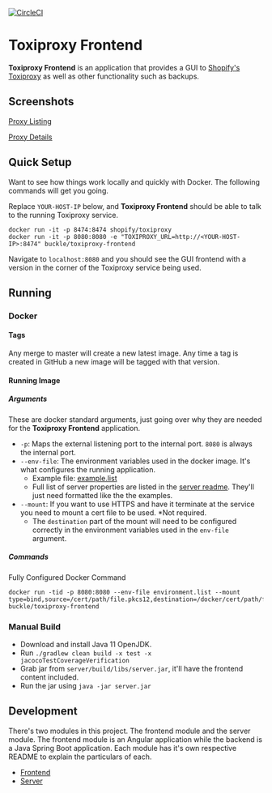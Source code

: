 [![CircleCI](https://circleci.com/gh/buckle/toxiproxy-frontend/tree/master.svg?style=shield)](https://circleci.com/gh/buckle/toxiproxy-frontend/tree/master)
# Toxiproxy Frontend
**Toxiproxy Frontend** is an application that provides a GUI to [Shopify's Toxiproxy](https://github.com/Shopify/toxiproxy) as well as other functionality
such as backups.

## Screenshots
[Proxy Listing](screenshots/proxies.png)

[Proxy Details](screenshots/proxy-detail.png) 

## Quick Setup
Want to see how things work locally and quickly with Docker. The following commands will get you going. 

Replace `YOUR-HOST-IP` below, and **Toxiproxy Frontend** should be able to talk to the running Toxiproxy service. 

```
docker run -it -p 8474:8474 shopify/toxiproxy
docker run -it -p 8080:8080 -e "TOXIPROXY_URL=http://<YOUR-HOST-IP>:8474" buckle/toxiproxy-frontend
```

Navigate to `localhost:8080` and you should see the GUI frontend with a version in the corner of the Toxiproxy service being used.  
 
## Running 
### Docker
#### Tags
Any merge to master will create a new latest image. Any time a tag is created in GitHub a new image will be tagged with that version.

#### Running Image
##### Arguments
These are docker standard arguments, just going over why they are needed for the **Toxiproxy Frontend** application.

* `-p`: Maps the external listening port to the internal port. `8080` is always the internal port.
* `--env-file`: The environment variables used in the docker image. It's what configures the running application. 
  * Example file: [example.list](docker/example.list)
  * Full list of server properties are listed in the [server readme](server/README.md). They'll just need formatted like the the examples.
* `--mount`: If you want to use HTTPS and have it terminate at the service you need to mount a cert file to be used. *Not required.
  * The `destination` part of the mount will need to be configured correctly in the environment variables used in the `env-file` argument. 

##### Commands
Fully Configured Docker Command
```
docker run -tid -p 8080:8080 --env-file environment.list --mount type=bind,source=/cert/path/file.pkcs12,destination=/docker/cert/path/file.pkcs12,readonly=true buckle/toxiproxy-frontend
```

### Manual Build
* Download and install Java 11 OpenJDK.
* Run `./gradlew clean build -x test -x jacocoTestCoverageVerification`
* Grab jar from `server/build/libs/server.jar`, it'll have the frontend content included. 
* Run the jar using `java -jar server.jar`

## Development
There's two modules in this project. The frontend module and the server module. The frontend module is an Angular application while the backend
is a Java Spring Boot application. Each module has it's own respective README to explain the particulars of each. 

* [Frontend](frontend/README.md)
* [Server](server/README.md)
